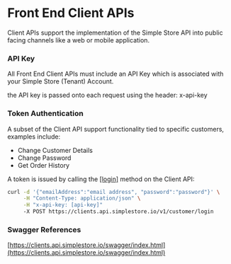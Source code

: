 # Front End Client APIs

Client APIs support the implementation of the Simple Store API into public facing channels like a web or mobile application.

### API Key

All Front End Client APIs must include an API Key which is associated with your Simple Store \(Tenant\) Account.

the API key is passed onto each request using the header: x-api-key

### Token Authentication

A subset of the Client API support functionality tied to specific customers, examples include:

* Change Customer Details
* Change Password
* Get Order History

A token is issued by calling the [\[login\]](https://clients.api.simplestore.io/swagger/index.html#/Customer/Customer_Login) method on the Client API:

```bash
curl -d '{"emailAddress":"email address", "password":"password"}' \
     -H "Content-Type: application/json" \
     -H "x-api-key: [api-key]"
     -X POST https://clients.api.simplestore.io/v1/customer/login
```

### Swagger References

[https://clients.api.simplestore.io/swagger/index.html](https://clients.api.simplestore.io/swagger/index.html)

